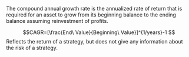 The compound annual growth rate is the annualized rate of return that is required for an asset to grow from its beginning balance to the ending balance assuming reinvestment of profits. 

$$CAGR=[\frac{End\ Value}{Beginning\ Value}]^{1/years}-1 $$
Reflects the return of a strategy, but does not give any information about the risk of a strategy. 

 